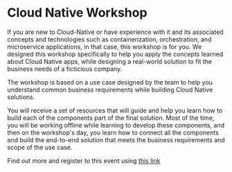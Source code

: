 # Cloud Native Workshop

If you are new to Cloud-Native or have experience with it and its associated concepts and technologies such as containerization, orchestration, and microservice applications, in that case, this workshop is for you. We designed this workshop specifically to help you apply the concepts learned about Cloud Native apps, while designing a real-world solution to fit the business needs of a ficticious company.

The workshop is based on a use case designed by the team to help you understand common business requirements while building Cloud Native solutions.

You will receive a set of resources that will guide and help you learn how to build each of the components part of the final solution. Most of the time, you will be working offline while learning to develop these components, and then on the workshop's day, you learn how to connect all the components and build the end-to-end solution that meets the business requirements and scope of the use case.

Find out more and register to this event using [this link](https://cloudlunchlearn.com/workshops)
